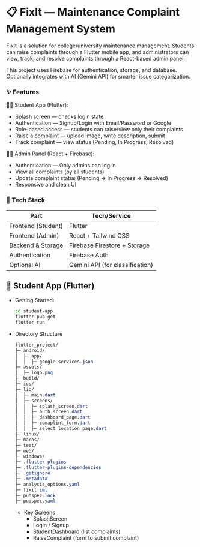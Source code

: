 # 📋 FixIt — Maintenance Complaint Management System
FixIt is a solution for college/university maintenance management.
Students can raise complaints through a Flutter mobile app, and administrators can view, track, and resolve complaints through a React-based admin panel.

This project uses Firebase for authentication, storage, and database.
Optionally integrates with AI (Gemini API) for smarter issue categorization.

### ✨ Features
👨‍🎓 Student App (Flutter):
- Splash screen — checks login state
- Authentication — Signup/Login with Email/Password or Google
- Role-based access — students can raise/view only their complaints
- Raise a complaint — upload image, write description, submit
- Track complaint — view status (Pending, In Progress, Resolved)

👨‍💼 Admin Panel (React + Firebase):
- Authentication — Only admins can log in
- View all complaints (by all students)
- Update complaint status (Pending → In Progress → Resolved)
- Responsive and clean UI

### 🔗 Tech Stack
| Part                  | Tech/Service                        |
|-----------------------|-------------------------------------|
| Frontend (Student)    | Flutter                             |
| Frontend (Admin)      | React + Tailwind CSS                |
| Backend & Storage     | Firebase Firestore + Storage        |
| Authentication        | Firebase Auth                       |
| Optional AI           | Gemini API (for classification)     |

## 📱 Student App (Flutter)

- Getting Started:
  ```bash
  cd student-app
  flutter pub get
  flutter run
  ```
- Directory Structure
  ```css
  flutter_project/
  ├─ android/
  │  ├─ app/
  │  │  ├─ google-services.json
  ├─ assets/
  │  ├─ logo.png
  ├─ build/
  ├─ ios/
  ├─ lib/
  │  ├─ main.dart
  │  ├─ screens/
  │  │  ├─ splash_screen.dart
  │  │  ├─ auth_screen.dart
  │  │  ├─ dashboard_page.dart
  │  │  ├─ comaplint_form.dart
  │  │  ├─ select_location_page.dart
  ├─ linux/
  ├─ macos/
  ├─ test/
  ├─ web/
  ├─ windows/
  ├─ .flutter-plugins
  ├─ .flutter-plugins-dependencies
  ├─ .gitignore
  ├─ .metadata
  ├─ analysis_options.yaml
  ├─ fixit.iml
  ├─ pubspec.lock
  ├─ pubspec.yaml
  ```
  - Key Screens
     - SplashScreen
     - Login / Signup
     - StudentDashboard (list complaints)
     - RaiseComplaint (form to submit complaint)
